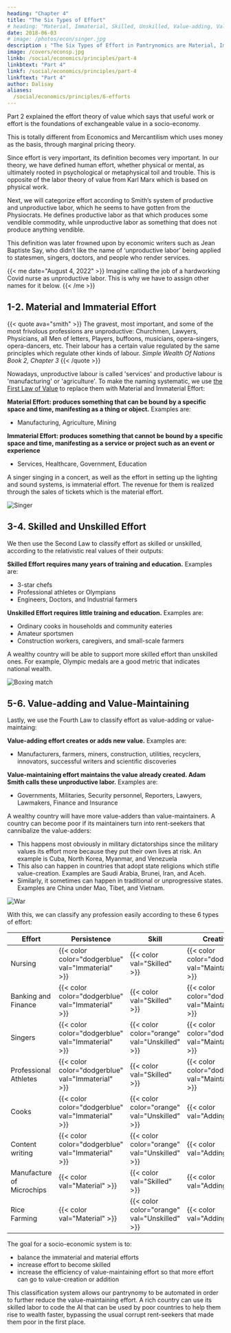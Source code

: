 ```yaml
---
heading: "Chapter 4"
title: "The Six Types of Effort"
# heading: "Material, Immaterial, Skilled, Unskilled, Value-adding, Value-maintaining"
date: 2018-06-03
# image: /photos/econ/singer.jpg
description : "The Six Types of Effort in Pantrynomics are Material, Immaterial, Skilled, Unskilled, Value-adding, Value-maintaining"
image: /covers/econsp.jpg
linkb: /social/economics/principles/part-4
linkbtext: "Part 4"
linkf: /social/economics/principles/part-4
linkftext: "Part 4"
author: Dalisay
aliases:
  /social/economics/principles/6-efforts
---
```




<!-- > Summary: The effort theory of value is the foundation of Pantrynomics. It is derived entirely from Adam Smith's wheat-based valuation in <a href="/research/smith/wealth-of-nations/book-1/chapter-5a">the Wealth of Nations Book 1 Chapter 5</a>. Instead of pegging value to metal coins, it pegs it to the abstract difficulty, stress, or hardship of a task to produce a product or service. This is then relativistically pegged to food through a points-ledger which the Physiocrats referred to as "The Economic Table" -->


Part 2 explained the effort theory of value which says that useful work or effort is the foundations of exchangeable value in a socio-economy. 

<!--  one of the foundations of Pantrynomics and is based entirely on Adam Smith’s [Effort Theory of Value](/social/economics/principles/effort-theory-of-value).  -->

 This is totally different from Economics and Mercantilism which uses money as the basis, through marginal pricing theory.

Since effort is very important, its definition becomes very important. In our theory, we have defined human effort, whether physical or mental, as ultimately rooted in psychological or metaphysical toil and trouble. This is opposite of the labor theory of value from Karl Marx which is based on physical work. 

Next, we will categorize effort according to Smith’s system of productive and unproductive labor, which he seems to have gotten from the Physiocrats. He defines productive labor as that which produces some vendible commodity, while unproductive labor as something that does not produce anything vendible. 

This definition was later frowned upon by economic writers such as Jean Baptiste Say, who didn’t like the name of ‘unproductive labor’ being applied to statesmen, singers, doctors, and people who render services.

{{< me date="August 4, 2022" >}}
Imagine calling the job of a hardworking Covid nurse as unproductive labor. This is why we have to assign other names for it below. 
{{< /me >}}


## 1-2. Material and Immaterial Effort

{{< quote ava="smith" >}}
The gravest, most important, and some of the most frivolous professions are unproductive: Churchmen, Lawyers, Physicians, all Men of letters, Players, buffoons, musicians, opera-singers, opera-dancers, etc. Their labour has a certain value regulated by the same principles which regulate other kinds of labour.
<cite>Simple Wealth Of Nations Book 2, Chapter 3</cite>
{{< /quote >}}

Nowadays, unproductive labour is called 'services' and productive labour is 'manufacturing' or 'agriculture'. To make the naming systematic, we use [the First Law of Value](/social/economics/principles/four-laws-of-value) to replace them with Material and Immaterial Effort:

**Material Effort: produces something that can be bound by a specific space and time, manifesting as a thing or object.** Examples are:
- Manufacturing, Agriculture, Mining

**Immaterial Effort: produces something that cannot be bound by a specific space and time, manifesting as a service or project such as an event or experience**
- Services, Healthcare, Government, Education

A singer singing in a concert, as well as the effort in setting up the lighting and sound systems, is immaterial effort. The revenue for them is realized through the sales of tickets which is the material effort. 

![Singer](/photos/econ/singer.jpg)


## 3-4. Skilled and Unskilled Effort

We then use the Second Law to classify effort as skilled or unskilled, according to the relativistic real values of their outputs:

**Skilled Effort requires many years of training and education.** Examples are:
- 3-star chefs
- Professional athletes or Olympians 
- Engineers, Doctors, and Industrial farmers

**Unskilled Effort requires little training and education.** Examples are:
- Ordinary cooks in households and community eateries 
- Amateur sportsmen
- Construction workers, caregivers, and small-scale farmers

A wealthy country will be able to support more skilled effort than unskilled ones. For example, Olympic medals are a good metric that indicates national wealth.

![Boxing match](https://sorasystem.sirv.com/graphics/photos/boxing.jpg)
<!-- We also add useful or useless effort 
- Useful effort has a high natural price. Examples are:
- Useless effort has a low natural price. Examples are:
 -->


## 5-6. Value-adding and Value-Maintaining

Lastly, we use the Fourth Law to classify effort as value-adding or value-maintaing:

**Value-adding effort creates or adds new value.** Examples are: 
  - Manufacturers, farmers, miners, construction, utilities, recyclers, innovators, successful writers and scientific discoveries

**Value-maintaining effort maintains the value already created. Adam Smith calls these unproductive labor.** Examples are:
  - Governments, Militaries, Security personnel, Reporters, Lawyers, Lawmakers, Finance and Insurance

A wealthy country will have more value-adders than value-maintainers. A country can become poor if its maintainers turn into rent-seekers that cannibalize the value-adders:
- This happens most obviously in military dictatorships since the military values its effort more because they put their own lives at risk. An example is Cuba, North Korea, Myanmar, and Venezuela
- This also can happen in countries that adopt state religions which stifle value-creation. Examples are Saudi Arabia, Brunei, Iran, and Aceh.
- Similarly, it sometimes can happen in traditional or unprogressive states. Examples are China under Mao, Tibet, and Vietnam.

![War](/photos/psych/war.jpg)

With this, we can classify any profession easily according to these 6 types of effort:

Effort | Persistence | Skill | Creativity
--- | --- | --- | ---
Nursing | {{< color color="dodgerblue" val="Immaterial" >}} | {{< color val="Skilled" >}} | {{< color color="dodgerblue" val="Maintaining" >}}  
Banking and Finance | {{< color color="dodgerblue" val="Immaterial" >}} | {{< color val="Skilled" >}} | {{< color color="dodgerblue" val="Maintaining" >}}
Singers | {{< color color="dodgerblue" val="Immaterial" >}} | {{< color color="orange" val="Unskilled" >}} | {{< color color="dodgerblue" val="Maintaining" >}}
Professional Athletes | {{< color color="dodgerblue" val="Immaterial" >}} | {{< color val="Skilled" >}} | {{< color color="dodgerblue" val="Maintaining" >}}
Cooks | {{< color color="dodgerblue" val="Immaterial" >}} | {{< color color="orange" val="Unskilled" >}} | {{< color val="Adding" >}}
Content writing | {{< color color="dodgerblue" val="Immaterial" >}} | {{< color color="orange" val="Unskilled" >}} | {{< color val="Adding" >}}
Manufacture of Microchips | {{< color val="Material" >}} | {{< color val="Skilled" >}} | {{< color val="Adding" >}}
Rice Farming | {{< color val="Material" >}} | {{< color color="orange" val="Unskilled" >}} | {{< color val="Adding" >}}


The goal for a socio-economic system is to:

- balance the immaterial and material efforts
- increase effort to become skilled
- increase the efficiency of value-maintaining effort so that more effort can go to value-creation or addition

This classification system allows our pantrynomy to be automated in order to further reduce the value-maintaining effort. A rich country can use its skilled labor to code the AI that can be used by poor countries to help them rise to wealth faster, bypassing the usual corrupt rent-seekers that made them poor in the first place. 
